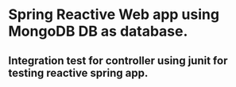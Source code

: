 # Spring Reactive Web app using MongoDB DB as database.

## Integration test for controller using junit for testing reactive spring app.